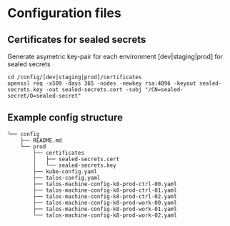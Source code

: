 
# Configuration files

## Certificates for sealed secrets

Generate asymetric key-pair for each environment [dev|staging|prod]  for sealed secrets

```
cd /config/[dev|staging|prod]/certificates
openssl req -x509 -days 365 -nodes -newkey rsa:4096 -keyout sealed-secrets.key -out sealed-secrets.cert -subj "/CN=sealed-secret/O=sealed-secret"
```

## Example config structure

```
└── config
    ├── README.md
    └── prod
        ├── certificates
        │   ├── sealed-secrets.cert
        │   └── sealed-secrets.key
        ├── kube-config.yaml
        ├── talos-config.yaml
        ├── talos-machine-config-k8-prod-ctrl-00.yaml
        ├── talos-machine-config-k8-prod-ctrl-01.yaml
        ├── talos-machine-config-k8-prod-ctrl-02.yaml
        ├── talos-machine-config-k8-prod-work-00.yaml
        ├── talos-machine-config-k8-prod-work-01.yaml
        └── talos-machine-config-k8-prod-work-02.yaml
```